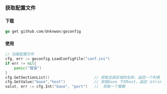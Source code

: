 ### 获取配置文件

#### 下载

```go
go get github.com/Unknwon/goconfig
```

#### 使用

```go
// 加载配置文件
cfg, err := goconfig.LoadConfigFile("conf.ini")
if err != nil{
    panic("错误")
}
cfg.GetSectionList()   					// 获取全部区域的名称，返回一个列表
cfg.GetValue("base","host") 			// 获取base 下的host，返回（string，err）
valut, err := cfg.Int("base", "port")	//  获取一个整数
```

